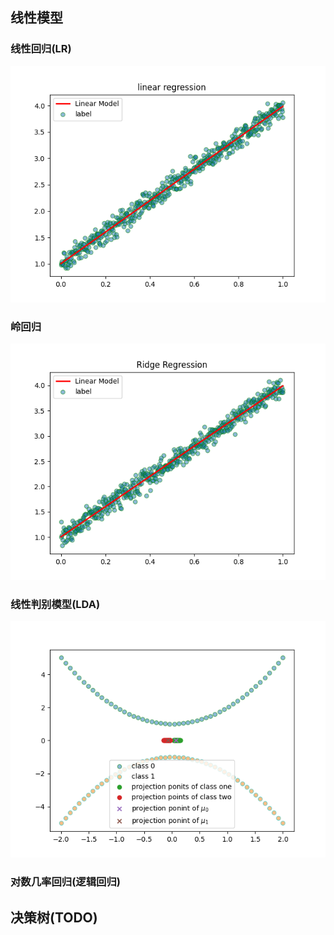 
## 线性模型

### 线性回归(LR)
![image](https://github.com/guessable/machineLearning/blob/master/figure/linear_model/lin_reg.png)

### 岭回归
![image](https://github.com/guessable/machineLearning/blob/master/figure/linear_model/Ri_reg.png)

### 线性判别模型(LDA)
![image](https://github.com/guessable/machineLearning/blob/master/figure/linear_model/LDA.png)

### 对数几率回归(逻辑回归)

## 决策树(TODO)
